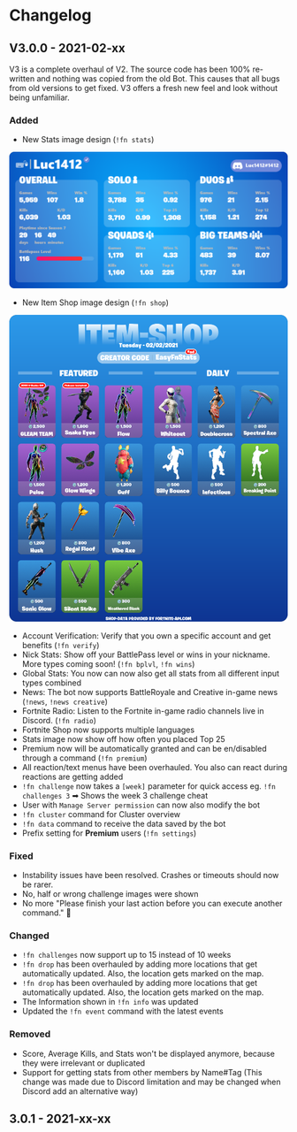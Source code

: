 # Changelog

## V3.0.0 - 2021-02-xx

V3 is a complete overhaul of V2. The source code has been 100% re-written and nothing was copied from the old Bot. This causes that all bugs from old versions to get fixed. V3 offers a fresh new feel and look without being unfamiliar.

### Added

* New Stats image design \(`!fn stats`\)  

![New Stats Image](.gitbook/assets/stats.png)

* New Item Shop image design \(`!fn shop`\)

![](.gitbook/assets/2021_02_02_en.png)

* Account Verification: Verify that you own a specific account and get benefits \(`!fn verify`\)
* Nick Stats: Show off your BattlePass level or wins in your nickname. More types coming soon! \(`!fn bplvl`, `!fn wins`\)
* Global Stats: You now can now also get all stats from all different input types combined
* News: The bot now supports BattleRoyale and Creative in-game news \(`!news`, `!news creative`\)
* Fortnite Radio: Listen to the Fortnite in-game radio channels live in Discord. \(`!fn radio`\)
* Fortnite Shop now supports multiple languages
* Stats image now show off how often you placed Top 25
* Premium now will be automatically granted and can be en/disabled through a command \(`!fn premium`\)
* All reaction/text menus have been overhauled. You also can react during reactions are getting added
* `!fn challenge` now takes a `[week]` parameter for quick access eg. `!fn challenges 3` ➡ Shows the week 3 challenge cheat
* User with `Manage Server permission` can now also modify the bot
* `!fn cluster` command for Cluster overview
* `!fn data` command to receive the data saved by the bot
* Prefix setting for **Premium** users \(`!fn settings`\)

### Fixed

* Instability issues have been resolved. Crashes or timeouts should now be rarer.
* No, half or wrong challenge images were shown
* No more "Please finish your last action before you can execute another command." 🎉 

### Changed

* `!fn challenges` now support up to 15 instead of 10 weeks
* `!fn drop` has been overhauled by adding more locations that get automatically updated. Also, the location gets marked on the map. 
* `!fn drop` has been overhauled by adding more locations that get automatically updated. Also, the location gets marked on the map. 
* The Information shown in `!fn info` was updated
* Updated the `!fn event` command with the latest events

### Removed

* Score, Average Kills, and Stats won't be displayed anymore, because they were irrelevant or duplicated 
* Support for getting stats from other members by Name\#Tag \(This change was made due to Discord limitation and may be changed when Discord add an alternative way\)

## 3.0.1 - 2021-xx-xx



